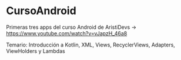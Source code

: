 # CursoAndroid
 Primeras tres apps del curso Android de AristiDevs -> https://www.youtube.com/watch?v=vJapzH_46a8

Temario:
 Introducción a Kotlin,
 XML,
 Views,
 RecyclerViews,
 Adapters,
 ViewHolders y
 Lambdas
